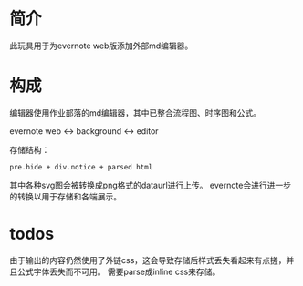 # 简介

此玩具用于为evernote web版添加外部md编辑器。

# 构成

编辑器使用作业部落的md编辑器，其中已整合流程图、时序图和公式。

evernote web <-> background <-> editor

存储结构：

```pre.hide + div.notice + parsed html```

其中各种svg图会被转换成png格式的dataurl进行上传。
evernote会进行进一步的转换以用于存储和各端展示。

# todos

由于输出的内容仍然使用了外链css，这会导致存储后样式丢失看起来有点搓，并且公式字体丢失而不可用。
需要parse成inline css来存储。
